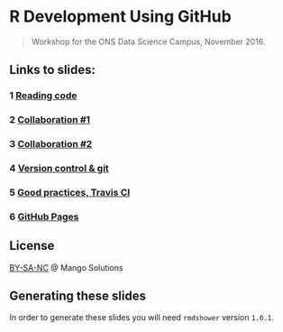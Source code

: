 
# R Development Using GitHub

> Workshop for the ONS Data Science Campus, November 2016.

## Links to slides:

### 1 [Reading code](http://nathaneastwood.github.io/github-workshop/01-reading-code.html)

### 2 [Collaboration #1](http://nathaneastwood.github.io/github-workshop/02-collaboration-1.html)

### 3 [Collaboration #2](http://nathaneastwood.github.io/github-workshop/03-collaboration-2.html)

### 4 [Version control & git](http://nathaneastwood.github.io/github-workshop/04-version-control-and-git.html)

### 5 [Good practices, Travis CI](http://nathaneastwood.github.io/github-workshop/05-best-practices.html)

### 6 [GitHub Pages](http://nathaneastwood.github.io/github-workshop/06-github-pages.html) 

## License

[BY-SA-NC](https://creativecommons.org/licenses/by-nc-sa/4.0/) @ Mango Solutions

## Generating these slides
In order to generate these slides you will need `rmdshower` version `1.0.1`.